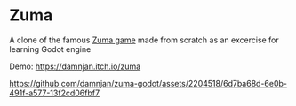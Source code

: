 # Zuma

A clone of the famous [Zuma game](https://en.wikipedia.org/wiki/Zuma_(video_game)) made from scratch as an excercise for learning Godot engine

Demo: https://damnjan.itch.io/zuma

https://github.com/damnjan/zuma-godot/assets/2204518/6d7ba68d-6e0b-491f-a577-13f2cd06fbf7

